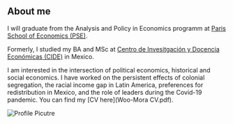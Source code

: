 ## About me

I will graduate from the Analysis and Policy in Economics programm at [Paris School of Economics (PSE)](https://www.parisschoolofeconomics.eu/en/).

Formerly, I studied my BA and MSc at [Centro de Invesitgación y Docencia Económicas (CIDE)](https://www.cide.edu/de/) in Mexico.

I am interested in the intersection of political economics, historical and social economics. I have worked on the persistent effects of colonial segregation, the racial income gap in Latin America, preferences for redistribution in Mexico, and the role of leaders during the Covid-19 pandemic.
You can find my [CV here](Woo-Mora CV.pdf).

![Profile Picutre](https://raw.githubusercontent.com/woomora/woomora.github.io/main/profile%20picture.jpg)
